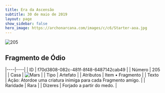 ```yaml
---
title: Era da Ascensão
subtitle: 30 de maio de 2019
layout: page
show_sidebar: false
hero_image: https://archonarcana.com/images/c/c6/Starter-aoa.jpg
---
```


![205](https://cdn.keyforgegame.com/media/card_front/pt/435_205_HQC6673JP6R2_pt.png)

## Fragmento de Ódio

|----|----|
| ID | f70d3808-082c-481f-8f48-6487142cab49 |
| Número | 205 |
| Casa | ![Mars](https://archonarcana.com/images/thumb/d/de/Mars.png/22px-Mars.png "Marte") |
| Tipo | Artefato |
| Atributos | Item • Fragmento |
| Texto | Ação: Atordoe uma criatura inimiga para cada Fragmento amigo. |
| Raridade | Rara |
| Dizeres | Forjado a partir do medo. |